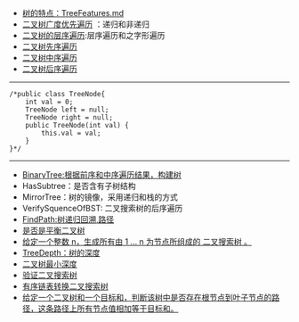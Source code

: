 + [树的特点：TreeFeatures.md](https://github.com/jikwjjw/JAVA-DataStructure/blob/Tree/TreeFeatures.md)
+ [二叉树广度优先遍历](https://github.com/jikwjjw/JAVA-DataStructure/edit/Tree/PrintFromTopToBottom.java) ：递归和非递归
+ [二叉树的层序遍历](https://github.com/jikwjjw/JAVA-DataStructure/blob/Tree/LevelOrder.java):层序遍历和之字形遍历
+ [二叉树先序遍历](https://github.com/jikwjjw/JAVA-DataStructure/blob/Tree/PrintInfort.java)
+ [二叉树中序遍历](https://github.com/jikwjjw/JAVA-DataStructure/blob/Tree/PrintInfmedim.java)
+ [二叉树后序遍历](https://github.com/jikwjjw/JAVA-DataStructure/blob/Tree/PrintBack.java)
------------------------------
```
/*public class TreeNode{
	int val = 0;
	TreeNode left = null;
	TreeNode right = null;
	public TreeNode(int val) {
		this.val = val;
	}
}*/
```
---------------------------------------
+ [BinaryTree:根据前序和中序遍历结果，构建树](https://github.com/jikwjjw/JAVA-DataStructure/blob/Tree/BinaryTree.java)
+ HasSubtree：是否含有子树结构
+ MirrorTree：树的镜像，采用递归和栈的方式
+ VerifySquenceOfBST: 二叉搜索树的后序遍历
+ [FindPath:树递归回溯,路径](https://github.com/jikwjjw/JAVA-DataStructure/blob/Tree/FindPath.java)
+ [是否是平衡二叉树](https://github.com/jikwjjw/JAVA-DataStructure/blob/Tree/IsBalanced_Solution.java)
+ [给定一个整数 n，生成所有由 1 ... n 为节点所组成的 二叉搜索树 。](https://github.com/jikwjjw/JAVA-DataStructure/blob/Tree/GenerateTrees.java)
+ [TreeDepth：树的深度](https://github.com/jikwjjw/JAVA-DataStructure/blob/Tree/TreeDepth.java)
+ [二叉树最小深度](https://github.com/jikwjjw/JAVA-DataStructure/blob/Tree/MinDepth.java)
+ [验证二叉搜索树](https://github.com/jikwjjw/JAVA-DataStructure/blob/Tree/IsValidBST.java)
+ [有序链表转换二叉搜索树](https://github.com/jikwjjw/JAVA-DataStructure/blob/Tree/SortedListToBST.java)
+ [给定一个二叉树和一个目标和，判断该树中是否存在根节点到叶子节点的路径，这条路径上所有节点值相加等于目标和。](https://github.com/jikwjjw/JAVA-DataStructure/blob/Tree/HasPathSum.java)
